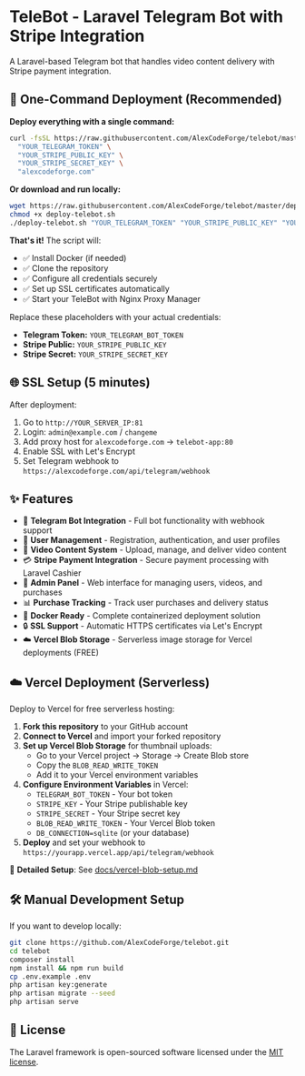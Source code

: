 # TeleBot - Laravel Telegram Bot with Stripe Integration

A Laravel-based Telegram bot that handles video content delivery with Stripe payment integration.

## 🚀 One-Command Deployment (Recommended)

**Deploy everything with a single command:**

```bash
curl -fsSL https://raw.githubusercontent.com/AlexCodeForge/telebot/master/deploy-telebot.sh | bash -s -- \
  "YOUR_TELEGRAM_TOKEN" \
  "YOUR_STRIPE_PUBLIC_KEY" \
  "YOUR_STRIPE_SECRET_KEY" \
  "alexcodeforge.com"
```

**Or download and run locally:**

```bash
wget https://raw.githubusercontent.com/AlexCodeForge/telebot/master/deploy-telebot.sh
chmod +x deploy-telebot.sh
./deploy-telebot.sh "YOUR_TELEGRAM_TOKEN" "YOUR_STRIPE_PUBLIC_KEY" "YOUR_STRIPE_SECRET_KEY"
```

**That's it!** The script will:

-   ✅ Install Docker (if needed)
-   ✅ Clone the repository
-   ✅ Configure all credentials securely
-   ✅ Set up SSL certificates automatically
-   ✅ Start your TeleBot with Nginx Proxy Manager

Replace these placeholders with your actual credentials:

-   **Telegram Token:** `YOUR_TELEGRAM_BOT_TOKEN`
-   **Stripe Public:** `YOUR_STRIPE_PUBLIC_KEY`
-   **Stripe Secret:** `YOUR_STRIPE_SECRET_KEY`

## 🌐 SSL Setup (5 minutes)

After deployment:

1. Go to `http://YOUR_SERVER_IP:81`
2. Login: `admin@example.com` / `changeme`
3. Add proxy host for `alexcodeforge.com` → `telebot-app:80`
4. Enable SSL with Let's Encrypt
5. Set Telegram webhook to `https://alexcodeforge.com/api/telegram/webhook`

## ✨ Features

-   🤖 **Telegram Bot Integration** - Full bot functionality with webhook support
-   👥 **User Management** - Registration, authentication, and user profiles
-   🎥 **Video Content System** - Upload, manage, and deliver video content
-   💳 **Stripe Payment Integration** - Secure payment processing with Laravel Cashier
-   🔐 **Admin Panel** - Web interface for managing users, videos, and purchases
-   📊 **Purchase Tracking** - Track user purchases and delivery status
-   🐳 **Docker Ready** - Complete containerized deployment solution
-   🔒 **SSL Support** - Automatic HTTPS certificates via Let's Encrypt
-   ☁️ **Vercel Blob Storage** - Serverless image storage for Vercel deployments (FREE)

## ☁️ Vercel Deployment (Serverless)

Deploy to Vercel for free serverless hosting:

1. **Fork this repository** to your GitHub account
2. **Connect to Vercel** and import your forked repository
3. **Set up Vercel Blob Storage** for thumbnail uploads:
   - Go to your Vercel project → Storage → Create Blob store
   - Copy the `BLOB_READ_WRITE_TOKEN`
   - Add it to your Vercel environment variables
4. **Configure Environment Variables** in Vercel:
   - `TELEGRAM_BOT_TOKEN` - Your bot token
   - `STRIPE_KEY` - Your Stripe publishable key  
   - `STRIPE_SECRET` - Your Stripe secret key
   - `BLOB_READ_WRITE_TOKEN` - Your Vercel Blob token
   - `DB_CONNECTION=sqlite` (or your database)
5. **Deploy** and set your webhook to `https://yourapp.vercel.app/api/telegram/webhook`

📖 **Detailed Setup**: See [docs/vercel-blob-setup.md](docs/vercel-blob-setup.md)

## 🛠️ Manual Development Setup

If you want to develop locally:

```bash
git clone https://github.com/AlexCodeForge/telebot.git
cd telebot
composer install
npm install && npm run build
cp .env.example .env
php artisan key:generate
php artisan migrate --seed
php artisan serve
```

## 📝 License

The Laravel framework is open-sourced software licensed under the [MIT license](https://opensource.org/licenses/MIT).

